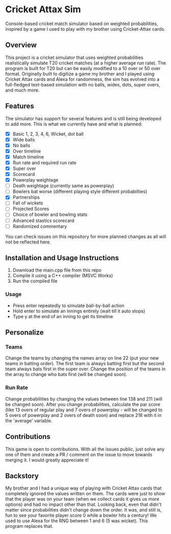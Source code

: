 # Cricket Attax Sim
Console-based cricket match simulator based on weighted probabilities, inspired by a game I used to play with my brother using Cricket-Attax cards.

## Overview
This project is a cricket simulator that uses weighted probabilities realistically simulate T20 cricket matches (at a higher average run rate). The program is built for T20 but can be easily modified to a 10 over or 50 over format. Originally built to digitize a game my brother and I played using Cricket Attax cards and Alexa for randomness, the sim has evolved into a full-fledged text-based simulation with no balls, wides, dots, super overs, and much more.

## Features
The simulator has support for several features and is still being developed to add more. This is what we currently have and what is planned:
- [x] Basic 1, 2, 3, 4, 6, Wicket, dot ball
- [x] Wide balls
- [x] No balls
- [x] Over timeline
- [x] Match timeline
- [x] Run rate and required run rate
- [x] Super over
- [x] Scorecard
- [x] Powerplay weightage
- [ ] Death weightage (currently same as powerplay)
- [ ] Bowlers bat worse (different playing style different probabilties)
- [x] Partnerships
- [ ] Fall of wickets
- [ ] Projected Scores
- [ ] Choice of bowler and bowling stats
- [ ] Advanced stastics scorecard
- [ ] Randomized commentary

You can check issues on this repository for more planned changes as all will not be reflected here.

## Installation and Usage Instructions
1. Download the main.cpp file from this repo
2. Compile it using a C++ compiler (MSVC Works)
3. Run the compiled file

### Usage
- Press enter repeatedly to simulate ball-by-ball action
- Hold enter to simulate an innings entirely (wait till it auto stops)
- Type y at the end of an inning to get its timeline

## Personalize
### Teams
Change the teams by changing the names array on line 22 (put your new teams in batting order). The first team is always batting first but the second team always bats first in the super over. Change the position of the teams in the array to change who bats first (will be changed soon).

### Run Rate
Change probabilities by changing the values between line 138 and 211 (will be changed soon). After you change probabilities, calculate the par score (like 13 overs of regular play and 7 overs of powerplay - will be changed to 5 overs of powerplay and 2 overs of death soon) and replace 218 with it in the 'average' variable.

## Contributions
This game is open to contributions. With all the issues public, just solve any one of them and create a PR / comment on the issue to move towards merging it. I would greatly appreciate it!

## Backstory
My brother and I had a unique way of playing with Cricket Attax cards that completely ignored the values written on them. The cards were just to show that the player was on your team (when we collect cards it gives us more options) and had no impact other than that. Looking back, even that didn't matter since probabilities didn't change down the order. It was, and still is, fun to see your favorite player score 0 while a bowler hits a century! We used to use Alexa for the RNG between 1 and 6 (5 was wicket). This program replaces that.
